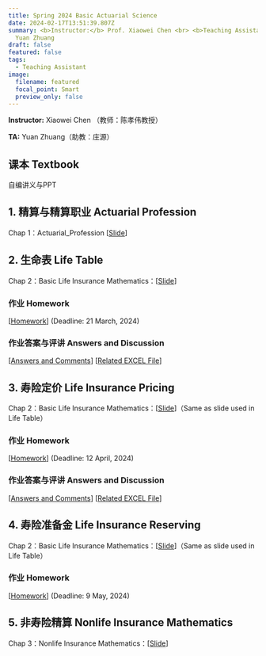 ```yaml
---
title: Spring 2024 Basic Actuarial Science
date: 2024-02-17T13:51:39.807Z
summary: <b>Instructor:</b> Prof. Xiaowei Chen <br> <b>Teaching Assistant:</b>
  Yuan Zhuang
draft: false
featured: false
tags:
  - Teaching Assistant
image:
  filename: featured
  focal_point: Smart
  preview_only: false
---
```

<b>Instructor:</b> Xiaowei Chen （教师：陈孝伟教授）

<b>TA:</b> Yuan Zhuang（助教：庄源）

## 课本 Textbook
自编讲义与PPT

## 1. 精算与精算职业 Actuarial Profession
Chap 1：Actuarial_Profession [[Slide](https://yuanzhuang.xyz/uploads/TA/Basic_Actuarial_Science/Slides/Chap_1_Actuarial_Profession.pdf)]

## 2. 生命表 Life Table
Chap 2：Basic Life Insurance Mathematics：[[Slide](https://yuanzhuang.xyz/uploads/TA/Basic_Actuarial_Science/Slides/Chap_2_Basic_Life_Insurance_Mathematics.pdf)]
### 作业 Homework
[[Homework](https://yuanzhuang.xyz/uploads/TA/Basic_Actuarial_Science/Life_Table/Homework1.pdf)] (Deadline: 21 March, 2024)
### 作业答案与评讲 Answers and Discussion
[[Answers and Comments](https://yuanzhuang.xyz/uploads/TA/Basic_Actuarial_Science/Life_Table/Basic_Actuarial_Science_Hw1_Answers_and_Comments.pdf)]
[[Related EXCEL File](https://yuanzhuang.xyz/uploads/TA/Basic_Actuarial_Science/Life_Table/HW1_CL1_Answer.xlsx)]

## 3. 寿险定价 Life Insurance Pricing
Chap 2：Basic Life Insurance Mathematics：[[Slide](https://yuanzhuang.xyz/uploads/TA/Basic_Actuarial_Science/Slides/Chap_2_Basic_Life_Insurance_Mathematics.pdf)]（Same as slide used in Life Table）
### 作业 Homework
[[Homework](https://yuanzhuang.xyz/uploads/TA/Basic_Actuarial_Science/Life_Pricing/Homework2.pdf)] (Deadline: 12 April, 2024)
### 作业答案与评讲 Answers and Discussion
[[Answers and Comments](https://yuanzhuang.xyz/uploads/TA/Basic_Actuarial_Science/Life_Pricing/Basic_Actuarial_Science_Hw2_Answers_and_Comments.pdf)]
[[Related EXCEL File](https://yuanzhuang.xyz/uploads/TA/Basic_Actuarial_Science/Life_Pricing/HW2_Q2_Answer.xlsx)]

## 4. 寿险准备金 Life Insurance Reserving
Chap 2：Basic Life Insurance Mathematics：[[Slide](https://yuanzhuang.xyz/uploads/TA/Basic_Actuarial_Science/Slides/Chap_2_Basic_Life_Insurance_Mathematics.pdf)]（Same as slide used in Life Table）
### 作业 Homework
[[Homework](https://yuanzhuang.xyz/uploads/TA/Basic_Actuarial_Science/Life_Reserving/Homework3.pdf)] (Deadline: 9 May, 2024)

## 5. 非寿险精算 Nonlife Insurance Mathematics
Chap 3：Nonlife Insurance Mathematics：[[Slide](https://yuanzhuang.xyz/uploads/TA/Basic_Actuarial_Science/Slides/Chap_3_Nonlife_Insurance_Mathematics.pdf)]

